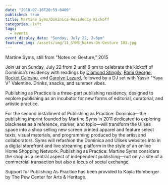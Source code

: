 ```yaml
---
date: "2018-07-16T20:59-0400"
published: true
title: Martine Syms/Dominica Residency Kickoff
categories: left
tags:
  - events
event_display_date: "Sunday, July 22, 2–6pm"
featured_img: /assets/img/11_SYMS_Notes-On-Gesture 183.jpg
---
```


Martine Syms, still from "Notes on Gesture," 2015

Join us on Sunday, July 22 from 2 until 6 pm to celebrate the kickoff of Dominica’s residency with readings by [Diamond Stingily](https://i-d.vice.com/en_uk/article/gyw7nb/the-world-needs-more-artists-like-diamond-stingily), [Rami George](http://ramigeorge.net/), [Rocket Caleshu](http://bwr.ua.edu/2016-contest-an-interview-with-nonfiction-winner-rocket-caleshu/), and [Carolyn Lazard](http://www.carolynlazard.com/), followed by a DJ set with Yassir "Yaya V" Valentine. Drinks, snacks, and summer vibes.

Publishing as Practice is a three-part publishing residency, designed to explore publishing as an incubator for new forms of editorial, curatorial, and artistic practice.

For the second installment of Publishing as Practice: Dominica—the publishing imprint founded by Martine Syms in 2011 dedicated to exploring blackness as a reference, marker, and topic—will transform the Ulises space into a shop selling new screen printed apparel and feature select texts, visual materials, and programming produced by the artist and collaborators. Syms will refashion the Dominica and Ulises websites into in a digital storefront and live streaming platform in the style of an online Home Shopping Network. Publishing as Practice: Martine Syms considers the shop as a central aspect of independent publishing—not only a site of a commercial transaction but also a locus of social exchange.

Support for Publishing As Practice has been provided to Kayla Romberger by The Pew Center for Arts & Heritage.
